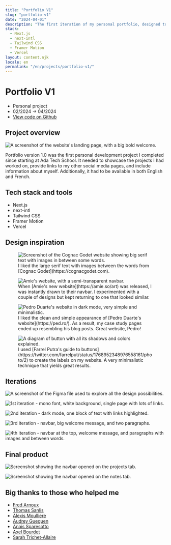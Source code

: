 ```yaml
---
title: "Portfolio V1"
slug: "portfolio-v1"
date: "2024-04-01"
description: "The first iteration of my personal portfolio, designed to showcase my projects and bilingual content. Focused on clean aesthetics inspired by minimalist websites."
stack:
  - Next.js
  - next-intl
  - Tailwind CSS
  - Framer Motion
  - Vercel
layout: content.njk
locale: en
permalink: "/en/projects/portfolio-v1/"
---
```


# Portfolio V1

- Personal project
- 02/2024 -> 04/2024
- [View code on Github](https://github.com/lemathurin/portfolio/tree/v1)

## Project overview

<Image
  src="https://5q44w9bzpv.ufs.sh/f/vqzvWuhpJmwXXGT3V6tgs8zZdmwB31rtVQfjMYHnJCTbkAFD"
  alt="A screenshot of the website's landing page, with a big bold welcome."
/>

Portfolio version 1.0 was the first personal development project I completed since starting at Ada Tech School. It needed to showcase the projects I had worked on, provide links to my other social media pages, and include information about myself. Additionally, it had to be available in both English and French.

## Tech stack and tools

- Next.js
- next-intl
- Tailwind CSS
- Framer Motion
- Vercel

## Design inspiration

<figure>
  <Image
    src="https://5q44w9bzpv.ufs.sh/f/vqzvWuhpJmwXNaNka1PV9aX7GKwfgvtTzMLsJeBUjynFP40u"
    alt="Screenshot of the Cognac Godet website showing big serif text with images in between some words."
  />
  <figcaption>
    I liked the large serif text with images between the words from [Cognac
    Godet](https://cognacgodet.com).
  </figcaption>
</figure>

<figure>
  <Image
    src="https://5q44w9bzpv.ufs.sh/f/vqzvWuhpJmwXSTbezC8Wfbl01CeIMUcRpEmhQG4jYasznHtF"
    alt="Amie's website, with a semi-transparent navbar."
  />
  <figcaption>
    When [Amie's new website](https://amie.so/art) was released, I was instantly
    drawn to their navbar. I experimented with a couple of designs but kept
    returning to one that looked similar.
  </figcaption>
</figure>

<figure>
  <Image
    src="https://5q44w9bzpv.ufs.sh/f/vqzvWuhpJmwX5EK9xD6TtcdGu2sI9C7yblXkPZFSViHm6rvT"
    alt="Pedro Duarte's website in dark mode, very simple and minimalistic."
  />
  <figcaption>
    I liked the clean and simple appearance of [Pedro Duarte's
    website](https://ped.ro/). As a result, my case study pages ended up
    resembling his blog posts. Great website, Pedro!
  </figcaption>
</figure>

<figure>
  <Image
    src="https://5q44w9bzpv.ufs.sh/f/vqzvWuhpJmwXqOnHkkpzH4LXy51GktTuheFlUAwcv2VgQarK"
    alt="A diagram of button with all its shadows and colors explained."
  />
  <figcaption>
    I used [Farrel Putra's guide to
    buttons](https://twitter.com/farrelput/status/1768952348976558161/photo/2)
    to create the labels on my website. A very minimalistic technique that
    yields great results.
  </figcaption>
</figure>

## Iterations

<Image
  src="https://5q44w9bzpv.ufs.sh/f/vqzvWuhpJmwXNMwomyPV9aX7GKwfgvtTzMLsJeBUjynFP40u"
  alt="A screenshot of the Figma file used to explore all the design possibilities."
/>

<Image
  src="https://5q44w9bzpv.ufs.sh/f/vqzvWuhpJmwX2GSHOZjab2JnoGdL156AWIvsmt0jQPpKyFz8"
  alt="1st iteration - mono font, white background, single page with lots of links."
/>

<Image
  src="https://5q44w9bzpv.ufs.sh/f/vqzvWuhpJmwXJJ0LUt1nGRHqvcgpfS0e7yN8ktYUhAQFDzrO"
  alt="2nd iteration - dark mode, one block of text with links highlighted."
/>

<Image
  src="https://5q44w9bzpv.ufs.sh/f/vqzvWuhpJmwXNJb9nhPV9aX7GKwfgvtTzMLsJeBUjynFP40u"
  alt="3rd iteration - navbar, big welcome message, and two paragraphs."
/>

<Image
  src="https://5q44w9bzpv.ufs.sh/f/vqzvWuhpJmwXV5A2yDXW2IYZeJEMPLR5VcHjlGStDmU1vKni"
  alt="4th iteration - navbar at the top, welcome message, and paragraphs with images and between words."
/>

## Final product

<Image
  src="https://5q44w9bzpv.ufs.sh/f/vqzvWuhpJmwX2knYmTjab2JnoGdL156AWIvsmt0jQPpKyFz8"
  alt="Screenshot showing the navbar opened on the projects tab."
/>

<Image
  src="https://5q44w9bzpv.ufs.sh/f/vqzvWuhpJmwXClpXc3UN4nf7yrSBlbuPZFEswqdUCpk3ochN"
  alt="Screenshot showing the navbar opened on the notes tab."
/>

## Big thanks to those who helped me

- [Fred Arnoux](https://www.linkedin.com/in/farnoux/)
- [Thomas Sanlis](https://twitter.com/T_Zahil)
- [Alexis Moulliere](https://github.com/realalexis)
- [Audrey Gueguen](https://github.com/AudreyGgn)
- [Anais Sparesotto](https://fr.linkedin.com/in/anais-sparesotto)
- [Axel Bourdet](https://thedreampunk.com/en/)
- [Sarah Trichet-Allaire](https://mastodon.cloud/@Sarah_Trichet_Allaire)
